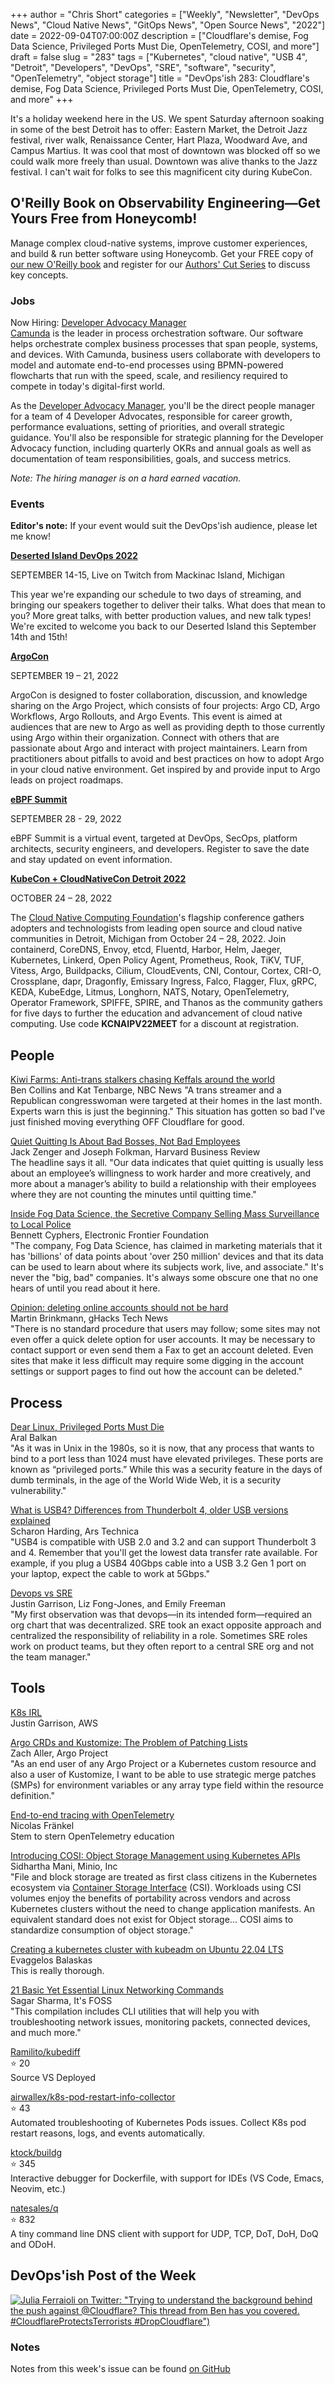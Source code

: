 +++
author = "Chris Short"
categories = ["Weekly", "Newsletter", "DevOps News", "Cloud Native News", "GitOps News", "Open Source News", "2022"]
date = 2022-09-04T07:00:00Z
description = ["Cloudflare's demise, Fog Data Science, Privileged Ports Must Die, OpenTelemetry, COSI, and more"]
draft = false
slug = "283"
tags = ["Kubernetes", "cloud native", "USB 4", "Detroit", "Developers", "DevOps", "SRE", "software", "security", "OpenTelemetry", "object storage"]
title = "DevOps'ish 283: Cloudflare's demise, Fog Data Science, Privileged Ports Must Die, OpenTelemetry, COSI, and more"
+++

It's a holiday weekend here in the US. We spent Saturday afternoon soaking in some of the best Detroit has to offer: Eastern Market, the Detroit Jazz festival, river walk, Renaissance Center, Hart Plaza, Woodward Ave, and Campus Martius. It was cool that most of downtown was blocked off so we could walk more freely than usual. Downtown was alive thanks to the Jazz festival. I can't wait for folks to see this magnificent city during KubeCon.

## O'Reilly Book on Observability Engineering—Get Yours Free from Honeycomb!

Manage complex cloud-native systems, improve customer experiences, and build & run better software using Honeycomb. Get your FREE copy of [our new O'Reilly book](https://info.honeycomb.io/observability-engineering-oreilly-book-2022?utm_source=devopsish&utm_medium=newsletter&utm_campaign=oreilly_book_observability_engineering_2022&utm_id=oreillybook2022&utm_content=2113) and register for our [Authors' Cut Series](https://www.honeycomb.io/oreilly-observability-engineering/?utm_source=devopsish&utm_medium=newsletter&utm_campaign=oreilly_authors_cut_series_2022&utm_id=oreillyauthorscut&utm_content=2112) to discuss key concepts.

### Jobs

Now Hiring: [Developer Advocacy Manager](https://camunda.com/jobs/?gh_jid=5224679003?utm_source=devopsish)  
[Camunda](https://camunda.com/) is the leader in process orchestration software. Our software helps orchestrate complex business processes that span people, systems, and devices. With Camunda, business users collaborate with developers to model and automate end-to-end processes using BPMN-powered flowcharts that run with the speed, scale, and resiliency required to compete in today's digital-first world.

As the [Developer Advocacy Manager](https://camunda.com/jobs/?gh_jid=5224679003?utm_source=devopsish), you'll be the direct people manager for a team of 4 Developer Advocates, responsible for career growth, performance evaluations, setting of priorities, and overall strategic guidance. You'll also be responsible for strategic planning for the Developer Advocacy function, including quarterly OKRs and annual goals as well as documentation of team responsibilities, goals, and success metrics.

*Note: The hiring manager is on a hard earned vacation.*

### Events

**Editor's note:** If your event would suit the DevOps'ish audience, please let me know!

[**Deserted Island DevOps 2022**](https://desertedislanddevops.com/?utm_source=devopsish)

SEPTEMBER 14-15, Live on Twitch from Mackinac Island, Michigan

This year we're expanding our schedule to two days of streaming, and bringing our speakers together to deliver their talks. What does that mean to you? More great talks, with better production values, and new talk types! We're excited to welcome you back to our Deserted Island this September 14th and 15th!

[**ArgoCon**](https://events.linuxfoundation.org/argocon/?utm_source=devopsish)

SEPTEMBER 19 – 21, 2022

ArgoCon is designed to foster collaboration, discussion, and knowledge sharing on the Argo Project, which consists of four projects: Argo CD, Argo Workflows, Argo Rollouts, and Argo Events. This event is aimed at audiences that are new to Argo as well as providing depth to those currently using Argo within their organization. Connect with others that are passionate about Argo and interact with project maintainers. Learn from practitioners about pitfalls to avoid and best practices on how to adopt Argo in your cloud native environment. Get inspired by and provide input to Argo leads on project roadmaps.

[**eBPF Summit**](https://ebpf.io/summit-2022/?utm_source=devopsish)

SEPTEMBER 28 - 29, 2022

eBPF Summit is a virtual event, targeted at DevOps, SecOps, platform architects, security engineers, and developers. Register to save the date and stay updated on event information.

[**KubeCon + CloudNativeCon Detroit 2022**](https://events.linuxfoundation.org/kubecon-cloudnativecon-north-america/?utm_source=devopsish)  

OCTOBER 24 – 28, 2022

The [Cloud Native Computing Foundation](http://cncf.io/)'s flagship conference gathers adopters and technologists from leading open source and cloud native communities in Detroit, Michigan from October 24 – 28, 2022. Join containerd, CoreDNS, Envoy, etcd, Fluentd, Harbor, Helm, Jaeger, Kubernetes, Linkerd, Open Policy Agent, Prometheus, Rook, TiKV, TUF, Vitess, Argo, Buildpacks, Cilium, CloudEvents, CNI, Contour, Cortex, CRI-O, Crossplane, dapr, Dragonfly, Emissary Ingress, Falco, Flagger, Flux, gRPC, KEDA, KubeEdge, Litmus, Longhorn, NATS, Notary, OpenTelemetry, Operator Framework, SPIFFE, SPIRE, and Thanos as the community gathers for five days to further the education and advancement of cloud native computing. Use code **KCNAIPV22MEET** for a discount at registration.

## People

[Kiwi Farms: Anti-trans stalkers chasing Keffals around the world](https://www.nbcnews.com/tech/internet/cloudflare-kiwi-farms-keffals-anti-trans-rcna44834)  
Ben Collins and Kat Tenbarge, NBC News
"A trans streamer and a Republican congresswoman were targeted at their homes in the last month. Experts warn this is just the beginning." This situation has gotten so bad I've just finished moving everything OFF Cloudflare for good.

[Quiet Quitting Is About Bad Bosses, Not Bad Employees](https://hbr.org/2022/08/quiet-quitting-is-about-bad-bosses-not-bad-employees)  
Jack Zenger and Joseph Folkman, Harvard Business Review  
The headline says it all. "Our data indicates that quiet quitting is usually less about an employee’s willingness to work harder and more creatively, and more about a manager’s ability to build a relationship with their employees where they are not counting the minutes until quitting time."

[Inside Fog Data Science, the Secretive Company Selling Mass Surveillance to Local Police](https://www.eff.org/deeplinks/2022/08/inside-fog-data-science-secretive-company-selling-mass-surveillance-local-police)  
Bennett Cyphers, Electronic Frontier Foundation  
"The company, Fog Data Science, has claimed in marketing materials that it has 'billions' of data points about 'over 250 million' devices and that its data can be used to learn about where its subjects work, live, and associate." It's never the "big, bad" companies. It's always some obscure one that no one hears of until you read about it here.

[Opinion: deleting online accounts should not be hard](https://www.ghacks.net/2022/09/01/opinion-deleting-online-accounts-should-not-be-hard/)  
Martin Brinkmann, gHacks Tech News  
"There is no standard procedure that users may follow; some sites may not even offer a quick delete option for user accounts. It may be necessary to contact support or even send them a Fax to get an account deleted. Even sites that make it less difficult may require some digging in the account settings or support pages to find out how the account can be deleted."

## Process

[Dear Linux, Privileged Ports Must Die](https://ar.al/2022/08/30/dear-linux-privileged-ports-must-die/)  
Aral Balkan  
"As it was in Unix in the 1980s, so it is now, that any process that wants to bind to a port less than 1024 must have elevated privileges. These ports are known as “privileged ports.” While this was a security feature in the days of dumb terminals, in the age of the World Wide Web, it is a security vulnerability."

[What is USB4? Differences from Thunderbolt 4, older USB versions explained](https://arstechnica.com/gadgets/2022/09/breaking-down-how-usb4-goes-where-no-usb-standard-has-gone-before/)  
Scharon Harding, Ars Technica  
"USB4 is compatible with USB 2.0 and 3.2 and can support Thunderbolt 3 and 4. Remember that you'll get the lowest data transfer rate available. For example, if you plug a USB4 40Gbps cable into a USB 3.2 Gen 1 port on your laptop, expect the cable to work at 5Gbps."

[Devops vs SRE](https://www.justingarrison.com/blog/2202-08-30-devops-vs-sre/)  
Justin Garrison, Liz Fong-Jones, and Emily Freeman  
"My first observation was that devops—in its intended form—required an org chart that was decentralized. SRE took an exact opposite approach and centralized the responsibility of reliability in a role. Sometimes SRE roles work on product teams, but they often report to a central SRE org and not the team manager."

## Tools

[K8s IRL](https://www.youtube.com/watch?v=aB0zE-gzgkY)  
Justin Garrison, AWS

[Argo CRDs and Kustomize: The Problem of Patching Lists](https://blog.argoproj.io/argo-crds-and-kustomize-the-problem-of-patching-lists-5cfc43da288c)  
Zach Aller, Argo Project  
"As an end user of any Argo Project or a Kubernetes custom resource and also a user of Kustomize, I want to be able to use strategic merge patches (SMPs) for environment variables or any array type field within the resource definition."

[End-to-end tracing with OpenTelemetry](https://blog.frankel.ch/end-to-end-tracing-opentelemetry/)  
Nicolas Fränkel  
Stem to stern OpenTelemetry education

[Introducing COSI: Object Storage Management using Kubernetes APIs](https://kubernetes.io/blog/2022/09/02/cosi-kubernetes-object-storage-management/)  
Sidhartha Mani, Minio, Inc  
"File and block storage are treated as first class citizens in the Kubernetes ecosystem via [Container Storage Interface](https://kubernetes.io/blog/2019/01/15/container-storage-interface-ga/) (CSI). Workloads using CSI volumes enjoy the benefits of portability across vendors and across Kubernetes clusters without the need to change application manifests. An equivalent standard does not exist for Object storage... COSI aims to standardize consumption of object storage."

[Creating a kubernetes cluster with kubeadm on Ubuntu 22.04 LTS](https://balaskas.gr/blog/2022/08/31/creating-a-kubernetes-cluster-with-kubeadm-on-ubuntu-2204-lts/)  
Evaggelos Balaskas  
This is really thorough.

[21 Basic Yet Essential Linux Networking Commands](https://itsfoss.com/basic-linux-networking-commands/)  
Sagar Sharma, It's FOSS  
"This compilation includes CLI utilities that will help you with troubleshooting network issues, monitoring packets, connected devices, and much more."

[Ramilito/kubediff](https://github.com/Ramilito/kubediff)  
⭐️ 20  
Source VS Deployed

[airwallex/k8s-pod-restart-info-collector](https://github.com/airwallex/k8s-pod-restart-info-collector)  
⭐️ 43  
Automated troubleshooting of Kubernetes Pods issues. Collect K8s pod restart reasons, logs, and events automatically.

[ktock/buildg](https://github.com/ktock/buildg)  
⭐️ 345  
Interactive debugger for Dockerfile, with support for IDEs (VS Code, Emacs, Neovim, etc.)

[natesales/q](https://github.com/natesales/q)  
⭐️ 832  
A tiny command line DNS client with support for UDP, TCP, DoT, DoH, DoQ and ODoH.

## DevOps'ish Post of the Week

[![Julia Ferraioli on Twitter: "Trying to understand the background behind the push against @Cloudflare? This thread from Ben has you covered. #CloudflareProtectsTerrorists #DropCloudflare")](https://shortcdn.com/devopsish/283-devopsish-post-of-the-week.webp)](https://twitter.com/juliaferraioli/status/1565826386690199553?utm_source=devopsish)

### Notes

Notes from this week's issue can be found [on GitHub](https://github.com/chris-short/devopsish.com/blob/main/content/post/283/notes.md?utm_source=devopsish)

